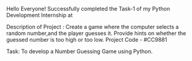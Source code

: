 Hello Everyone!
Successfully completed the Task-1 of my Python Development Internship at 

Description of Project : Create a game where the computer selects a random number,and the player guesses it. Provide hints on whether the guessed number is too high or too low.
Project Code - #CC9881

Task: To develop a Number Guessing Game using Python.
